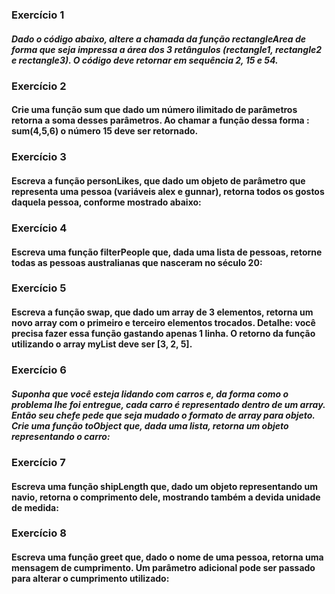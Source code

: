 ### Exercício 1 

##### Dado o código abaixo, altere a chamada da função rectangleArea de forma que seja impressa a área dos 3 retângulos (rectangle1, rectangle2 e rectangle3). O código deve retornar em sequência 2, 15 e 54.

### Exercício 2 

#### Crie uma função sum que dado um número ilimitado de parâmetros retorna a soma desses parâmetros. Ao chamar a função dessa forma : sum(4,5,6) o número 15 deve ser retornado.

### Exercício 3

#### Escreva a função personLikes, que dado um objeto de parâmetro que representa uma pessoa (variáveis alex e gunnar), retorna todos os gostos daquela pessoa, conforme mostrado abaixo:

### Exercício 4 

#### Escreva uma função filterPeople que, dada uma lista de pessoas, retorne todas as pessoas australianas que nasceram no século 20:

### Exercício 5

#### Escreva a função swap, que dado um array de 3 elementos, retorna um novo array com o primeiro e terceiro elementos trocados. Detalhe: você precisa fazer essa função gastando apenas 1 linha. O retorno da função utilizando o array myList deve ser [3, 2, 5].

### Exercício 6

##### Suponha que você esteja lidando com carros e, da forma como o problema lhe foi entregue, cada carro é representado dentro de um array. Então seu chefe pede que seja mudado o formato de array para objeto. Crie uma função toObject que, dada uma lista, retorna um objeto representando o carro:

### Exercício 7

#### Escreva uma função shipLength que, dado um objeto representando um navio, retorna o comprimento dele, mostrando também a devida unidade de medida:

### Exercício 8

#### Escreva uma função greet que, dado o nome de uma pessoa, retorna uma mensagem de cumprimento. Um parâmetro adicional pode ser passado para alterar o cumprimento utilizado:
